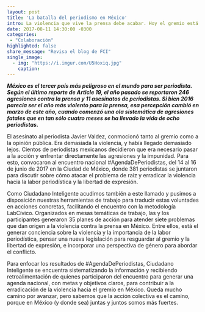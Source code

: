 ```yaml
---
layout: post
title: 'La batalla del periodismo en México'
intro: La violencia que vive la prensa debe acabar. Hoy el gremio está más unido que nunca y acá te lo contamos.
date: 2017-08-11 14:30:00 -0300
categories:
 - "Colaboración"
highlighted: false
share_message: "Revisa el blog de FCI"
single_image:
  - img: "https://i.imgur.com/U5Hoxiq.jpg"
    caption:
---
```

***México es el tercer país más peligroso en el mundo para ser periodista. Según el último reporte de Article 19, el año pasado se reportaron 246 agresiones contra la prensa y 11 asesinatos de periodistas. Si bien 2016 parecía ser el año más violento para la prensa, esa percepción cambió en marzo de este año, cuando comenzó una ola sistemática de agresiones fatales que en tan sólo cuatro meses se ha llevado la vida de ocho periodistas.***  

El asesinato al periodista Javier Valdez, conmocionó tanto al gremio como a la opinión pública. Era demasiada la violencia, y había llegado demasiado lejos. Cientos de periodistas mexicanos decidieron que era necesario pasar a la acción y enfrentar directamente las agresiones y la impunidad. Para esto, convocaron al encuentro nacional #AgendaDePeriodistas, del 14 al 16 de junio de 2017 en la Ciudad de México, donde 381 periodistas se juntaron para discutir sobre cómo atacar el problema de raíz y erradicar la violencia hacia la labor periodística y la libertad de expresión.

Como Ciudadano Inteligente acudimos también a este llamado y pusimos a disposición nuestras herramientas de trabajo para traducir estas voluntades en acciones concretas, facilitando el encuentro con la metodología LabCívico. Organizados en mesas temáticas de trabajo, las y los participantes generaron 35 planes de acción para atender siete problemas que dan origen a la violencia contra la prensa en México. Entre ellos, está el generar conciencia sobre la violencia y la importancia de la labor periodística, pensar una nueva legislación para resguardar al gremio y la libertad de expresión, e incorporar una perspectiva de género para abordar el conflicto.

Para enfocar los resultados de #AgendaDePeriodistas, Ciudadano Inteligente se encuentra sistematizando la información y recibiendo retroalimentación de quienes participaron del encuentro para generar una agenda nacional, con metas y objetivos claros, para contribuir a la erradicación de la violencia hacia el gremio en México. Queda mucho camino por avanzar, pero sabemos que la acción colectiva es el camino, porque en México (y donde sea) juntas y juntos somos más fuertes.
